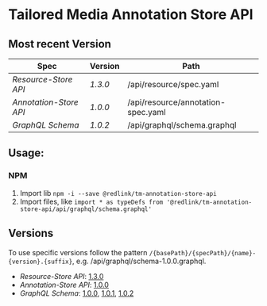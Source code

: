 # Tailored Media Annotation Store API

## Most recent Version
| Spec                   | Version | Path                               |
|------------------------|---------|------------------------------------|
| *Resource-Store API*   | _1.3.0_ | /api/resource/spec.yaml            |
| *Annotation-Store API* | _1.0.0_ | /api/resource/annotation-spec.yaml |
| *GraphQL Schema*       | _1.0.2_ | /api/graphql/schema.graphql        |

## Usage:
### NPM

1. Import lib `npm -i --save @redlink/tm-annotation-store-api`
2. Import files, like `import * as typeDefs from '@redlink/tm-annotation-store-api/api/graphql/schema.graphql'`

## Versions

To use specific versions follow the pattern `/{basePath}/{specPath}/{name}-{version}.{suffix}`, e.g. /api/graphql/schema-1.0.0.graphql.

* *Resource-Store API*: [1.3.0](./CHANGELOG.md#2.0.9)
* *Annotation-Store API*: [1.0.0](./CHANGELOG.md#2.0.9)
* *GraphQL Schema*: [1.0.0](./CHANGELOG.md#1.0.0), [1.0.1](./CHANGELOG.md#1.0.1), [1.0.2](./CHANGELOG.md#1.0.2)
